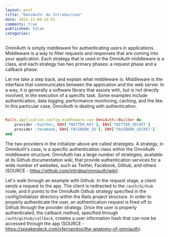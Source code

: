```yaml
---
layout: post
title: "OmniAuth: An Introduction"
date: 2013-11-09 14:52
comments: true
publicshed: false
categories: 
---
```


OmniAuth is simply middleware for authenticating users in applications.  Middleware is a way to filter requests and responses  that are coming into your application.  Each strategy that is used in the OmniAuth middleware is a class, and each strategy has two primary phases: a request phase and a callback phase.  

Let me take a step back, and explain what middleware is.  Middleware is the interface that communicates between the application and the web server.  In a way, it is generally a software library that assists with, but is not directly involved, in the execution of a specific task.  Some examples include authentication, data logging, performance monitoring, caching, and the like.  In this particular case, OmniAuth is dealing with authentication.  

```ruby config/initializers/omniauth.rb

Rails.application.config.middleware.use OmniAuth::Builder do
	provider :twitter, ENV['TWITTER_KEY'], ENV['TWITTER_SECRET']
	provider :facebook, ENV['FACEBOOK_ID'], ENV['FACEBOOK_SECRET']
end
```

The two providers in the initializer above are called strategies.  A strategy, in OmniAuth's case, is a specific authentication class within the OmniAuth middleware structure.  OmniAuth has a large number of strategies, available at its Github documentation wiki, that provide authentication services for a wide number of websites, such as Twitter, Facebook, Github, and others (SOURCE - https://github.com/intridea/omniauth/wiki).  

Let's walk through an example with Github.  In the request stage, a client sends a request to the app.  The client is redirected to the `/auth/Github` route, and it points to the OmniAuth Github strategy specified in the config/initializer directory within the Rails project structure.  In order to properly authenticate the user, an authentication request is fired off to Github through the provider strategy.  Once the user is properly authenticated, the callback method, specified through `/auth/github/callback`, creates a user information hash that can now be accessed through the app (SOURCE - https://speakerdeck.com/xfernandox/the-anatomy-of-omniauth).





